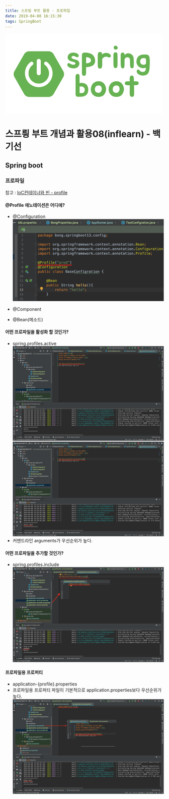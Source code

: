 ```yaml
---
title: 스프링 부트 활용 - 프로파일
date: 2019-04-08 16:15:30
tags: SpringBoot
---
```

![springboot](/images/springboot_logo.png)
# 스프릥 부트 개념과 활용08(inflearn) - 백기선 
## Spring boot

### 프로파일
참고 : [IoC컨테이너와 빈 - profile](https://cyr9210.github.io/2019/03/20/Spring/springframework-core01/)
#### @Profile 애노테이션은 어디에?
- @Configuration
![springboot](/images/springboot/springboot08-6.png)

- @Component
- @Bean(메소드)

#### 어떤 프로파일을 활성화 할 것인가?
- spring.profiles.active
![springboot](/images/springboot/springboot08-1.png)![springboot](/images/springboot/springboot08-2.png)
- 커맨드라인 arguments가 우선순위가 높다.

#### 어떤 프로파일을 추가할 것인가?
- spring.profiles.include
![springboot](/images/springboot/springboot08-5.png)

#### 프로파일용 프로퍼티
- application-{profile}.properties
- 프로파일용 프로퍼티 파일이 기본적으로 application.properties보다 우선순위가 높다.
![springboot](/images/springboot/springboot08-3.png)